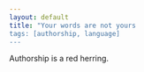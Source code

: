 ```yaml
---
layout: default
title: "Your words are not yours
tags: [authorship, language]
---
```


Authorship is a red herring.
